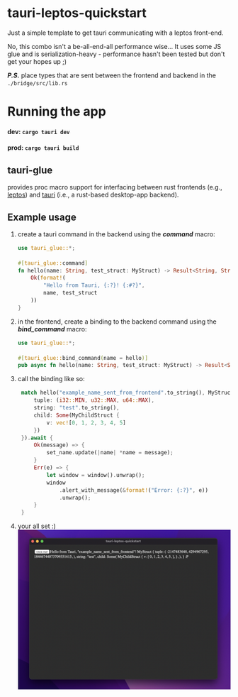 # tauri-leptos-quickstart
Just a simple template to get tauri communicating with a leptos front-end.

No, this combo isn't a be-all-end-all performance wise... It uses some JS glue and is serialization-heavy - performance hasn't been tested but don't get your hopes up ;)

***P.S.*** place types that are sent between the frontend and backend in the ```./bridge/src/lib.rs```

# Running the app
#### dev: ```cargo tauri dev```
#### prod: ```cargo tauri build```

## tauri-glue
provides proc macro support for interfacing between rust frontends (e.g., [leptos](https://github.com/gbj/leptos)) and [tauri](https://github.com/tauri-apps/tauri) (i.e., a rust-based desktop-app backend).

## Example usage
1. create a tauri command in the backend using the ***command*** macro:
   ```rust
   use tauri_glue::*;

   #[tauri_glue::command]
   fn hello(name: String, test_struct: MyStruct) -> Result<String, String> {
       Ok(format!(
           "Hello from Tauri, {:?}! {:#?}",
           name, test_struct
       ))
   }
   ```
2. in the frontend, create a binding to the backend command using the ***bind_command*** macro:
   ```rust
   use tauri_glue::*;

   #[tauri_glue::bind_command(name = hello)]
   pub async fn hello(name: String, test_struct: MyStruct) -> Result<String, String>;
   ```
3. call the binding like so:
   ```rust
    match hello("example_name_sent_from_frontend".to_string(), MyStruct { 
        tuple: (i32::MIN, u32::MAX, u64::MAX), 
        string: "test".to_string(),
        child: Some(MyChildStruct {
            v: vec![0, 1, 2, 3, 4, 5]
        })
    }).await {
        Ok(message) => {
            set_name.update(|name| *name = message);
        }
        Err(e) => {
            let window = window().unwrap();
            window
                .alert_with_message(&format!("Error: {:?}", e))
                .unwrap();
        }
    }
   ```
4. your all set :)
   ![example](./example.png)